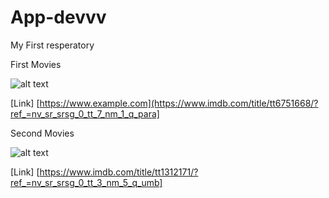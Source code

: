 # App-devvv
My First resperatory

First Movies

![alt text](https://upload.wikimedia.org/wikipedia/en/5/53/Parasite_%282019_film%29.png)

[Link] [https://www.example.com](https://www.imdb.com/title/tt6751668/?ref_=nv_sr_srsg_0_tt_7_nm_1_q_para]




Second Movies

![alt text](https://upload.wikimedia.org/wikipedia/en/8/85/The_Umbrella_Academy_season_4.jpg)

[Link] [https://www.imdb.com/title/tt1312171/?ref_=nv_sr_srsg_0_tt_3_nm_5_q_umb]
